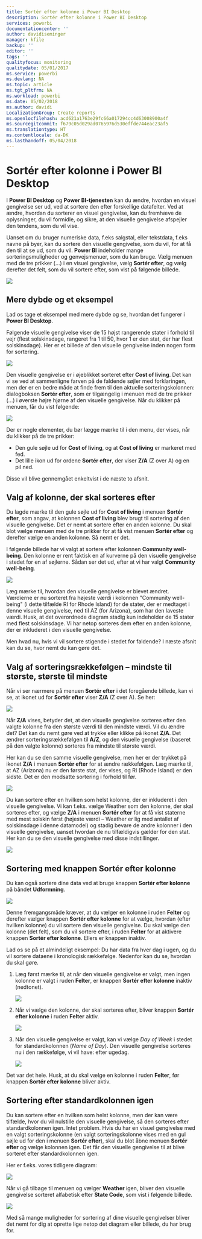 ```yaml
---
title: Sortér efter kolonne i Power BI Desktop
description: Sortér efter kolonne i Power BI Desktop
services: powerbi
documentationcenter: ''
author: davidiseminger
manager: kfile
backup: ''
editor: ''
tags: ''
qualityfocus: monitoring
qualitydate: 05/01/2017
ms.service: powerbi
ms.devlang: NA
ms.topic: article
ms.tgt_pltfrm: NA
ms.workload: powerbi
ms.date: 05/02/2018
ms.author: davidi
LocalizationGroup: Create reports
ms.openlocfilehash: acd621a1763e29fc66a017294cc4d63008900a4f
ms.sourcegitcommit: f679c05d029ad0765976d530effde744eac23af5
ms.translationtype: HT
ms.contentlocale: da-DK
ms.lasthandoff: 05/04/2018
---
```

# <a name="sort-by-column-in-power-bi-desktop"></a>Sortér efter kolonne i Power BI Desktop
I **Power BI Desktop** og **Power BI-tjenesten** kan du ændre, hvordan en visuel gengivelse ser ud, ved at sortere den efter forskellige datafelter. Ved at ændre, hvordan du sorterer en visuel gengivelse, kan du fremhæve de oplysninger, du vil formidle, og sikre, at den visuelle gengivelse afspejler den tendens, som du vil vise.

Uanset om du bruger numeriske data, f.eks salgstal, eller tekstdata, f.eks navne på byer, kan du sortere den visuelle gengivelse, som du vil, for at få den til at se ud, som du vil.  **Power BI** indeholder mange sorteringsmuligheder og genvejsmenuer, som du kan bruge. Vælg menuen med de tre prikker (...) i en visuel gengivelse, vælg **Sortér efter**, og vælg derefter det felt, som du vil sortere efter, som vist på følgende billede.

![](media/desktop-sort-by-column/sortbycolumn_2.png)

## <a name="more-depth-and-an-example"></a>Mere dybde og et eksempel
Lad os tage et eksempel med mere dybde og se, hvordan det fungerer i **Power BI Desktop**.

Følgende visuelle gengivelse viser de 15 højst rangerende stater i forhold til vejr (flest solskinsdage, rangeret fra 1 til 50, hvor 1 er den stat, der har flest solskinsdage). Her er et billede af den visuelle gengivelse inden nogen form for sortering.

![](media/desktop-sort-by-column/sortbycolumn_1.png)

Den visuelle gengivelse er i øjeblikket sorteret efter **Cost of living**. Det kan vi se ved at sammenligne farven på de faldende søjler med forklaringen, men der er en bedre måde at finde frem til den aktuelle sorteringskolonnen: dialogboksen **Sortér efter**, som er tilgængelig i menuen med de tre prikker (...) i øverste højre hjørne af den visuelle gengivelse. Når du klikker på menuen, får du vist følgende:

![](media/desktop-sort-by-column/sortbycolumn_2.png)

Der er nogle elementer, du bør lægge mærke til i den menu, der vises, når du klikker på de tre prikker:

* Den gule søjle ud for **Cost of living**, og at **Cost of living** er markeret med fed.
* Det lille ikon ud for ordene **Sortér efter**, der viser **Z/A** (Z over A) og en pil ned.

Disse vil blive gennemgået enkeltvist i de næste to afsnit.

## <a name="selecting-which-column-to-use-for-sorting"></a>Valg af kolonne, der skal sorteres efter
Du lagde mærke til den gule søjle ud for **Cost of living** i menuen **Sortér efter**, som angav, at kolonnen **Cost of living** blev brugt til sortering af den visuelle gengivelse. Det er nemt at sortere efter en anden kolonne. Du skal blot vælge menuen med de tre prikker for at få vist menuen **Sortér efter** og derefter vælge en anden kolonne. Så nemt er det.

I følgende billede har vi valgt at sortere efter kolonnen **Community well-being**. Den kolonne er rent faktisk en af kurverne på den visuelle gengivelse i stedet for en af søjlerne. Sådan ser det ud, efter at vi har valgt **Community well-being**.

![](media/desktop-sort-by-column/sortbycolumn_3.png)

Læg mærke til, hvordan den visuelle gengivelse er blevet ændret. Værdierne er nu sorteret fra højeste værdi i kolonnen "Community well-being" (i dette tilfælde RI for Rhode Island) for de stater, der er medtaget i denne visuelle gengivelse, ned til AZ (for Arizona), som har den laveste værdi. Husk, at det overordnede diagram stadig kun indeholder de 15 stater med flest solskinsdage. Vi har netop sorteres dem efter en anden kolonne, der er inkluderet i den visuelle gengivelse.

Men hvad nu, hvis vi vil sortere stigende i stedet for faldende? I næste afsnit kan du se, hvor nemt du kan gøre det.

## <a name="selecting-the-sort-order---smallest-to-largest-largest-to-smallest"></a>Valg af sorteringsrækkefølgen – mindste til største, største til mindste
Når vi ser nærmere på menuen **Sortér efter** i det foregående billede, kan vi se, at ikonet ud for **Sortér efter** viser **Z/A** (Z over A). Se her:

![](media/desktop-sort-by-column/sortbycolumn_4.png)

Når **Z/A** vises, betyder det, at den visuelle gengivelse sorteres efter den valgte kolonne fra den største værdi til den mindste værdi. Vil du ændre det? Det kan du nemt gøre ved at trykke eller klikke på ikonet **Z/A**. Det ændrer sorteringsrækkefølgen til **A/Z**, og den visuelle gengivelse (baseret på den valgte kolonne) sorteres fra mindste til største værdi.

Her kan du se den samme visuelle gengivelse, men her er der trykket på ikonet **Z/A** i menuen **Sortér efter** for at ændre rækkefølgen. Læg mærke til, at AZ (Arizona) nu er den første stat, der vises, og RI (Rhode Island) er den sidste. Det er den modsatte sortering i forhold til før.

![](media/desktop-sort-by-column/sortbycolumn_5.png)

Du kan sortere efter en hvilken som helst kolonne, der er inkluderet i den visuelle gengivelse. Vi kan f.eks. vælge Weather som den kolonne, der skal sorteres efter, og vælge **Z/A** i menuen **Sortér efter** for at få vist staterne med mest solskin først (højeste værdi – Weather er lig med antallet af solskinsdage i denne datamodel) og stadig bevare de andre kolonner i den visuelle gengivelse, uanset hvordan de nu tilfældigvis gælder for den stat. Her kan du se den visuelle gengivelse med disse indstillinger.

![](media/desktop-sort-by-column/sortbycolumn_6.png)

## <a name="sort-using-the-sort-by-column-button"></a>Sortering med knappen Sortér efter kolonne
Du kan også sortere dine data ved at bruge knappen **Sortér efter kolonne** på båndet **Udformning**.

![](media/desktop-sort-by-column/sortbycolumn_8.png)

Denne fremgangsmåde kræver, at du vælger en kolonne i ruden **Felter** og derefter vælger knappen **Sortér efter kolonne** for at vælge, hvordan (efter hvilken kolonne) du vil sortere den visuelle gengivelse. Du skal vælge den kolonne (det felt), som du vil sortere efter, i ruden **Felter** for at aktivere knappen **Sortér efter kolonne**. Ellers er knappen inaktiv.

Lad os se på et almindeligt eksempel: Du har data fra hver dag i ugen, og du vil sortere dataene i kronologisk rækkefølge. Nedenfor kan du se, hvordan du skal gøre.

1. Læg først mærke til, at når den visuelle gengivelse er valgt, men ingen kolonne er valgt i ruden **Felter**, er knappen **Sortér efter kolonne** inaktiv (nedtonet).
   
   ![](media/desktop-sort-by-column/sortbycolumn_9a.png)
2. Når vi vælge den kolonne, der skal sorteres efter, bliver knappen **Sortér efter kolonne** i ruden **Felter** aktiv.
   
   ![](media/desktop-sort-by-column/sortbycolumn_10.png)
3. Når den visuelle gengivelse er valgt, kan vi vælge *Day of Week* i stedet for standardkolonnen (*Name of Day*). Den visuelle gengivelse sorteres nu i den rækkefølge, vi vil have: efter ugedag.
   
   ![](media/desktop-sort-by-column/sortbycolumn_11.png)

Det var det hele. Husk, at du skal vælge en kolonne i ruden **Felter**, før knappen **Sortér efter kolonne** bliver aktiv.

## <a name="getting-back-to-default-column-for-sorting"></a>Sortering efter standardkolonnen igen
Du kan sortere efter en hvilken som helst kolonne, men der kan være tilfælde, hvor du vil nulstille den visuelle gengivelse, så den sorteres efter standardkolonnen igen. Intet problem. Hvis du har en visuel gengivelse med en valgt sorteringskolonne (en valgt sorteringskolonne vises med en gul søjle ud for den i menuen **Sortér efter**), skal du blot åbne menuen **Sortér efter** og vælge kolonnen igen. Det får den visuelle gengivelse til at blive sorteret efter standardkolonnen igen.

Her er f.eks. vores tidligere diagram:

![](media/desktop-sort-by-column/sortbycolumn_6.png)

Når vi gå tilbage til menuen og vælger **Weather** igen, bliver den visuelle gengivelse sorteret alfabetisk efter **State Code**, som vist i følgende billede.

![](media/desktop-sort-by-column/sortbycolumn_7.png)

Med så mange muligheder for sortering af dine visuelle gengivelser bliver det nemt for dig at oprette lige netop det diagram eller billede, du har brug for.

